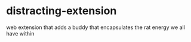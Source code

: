 # distracting-extension
web extension that adds a buddy that encapsulates the rat energy we all have within
